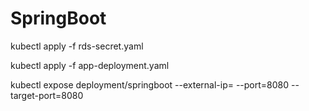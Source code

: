 # SpringBoot

kubectl apply -f rds-secret.yaml

kubectl apply -f app-deployment.yaml

kubectl expose deployment/springboot --external-ip=<cluster ip> --port=8080 --target-port=8080
